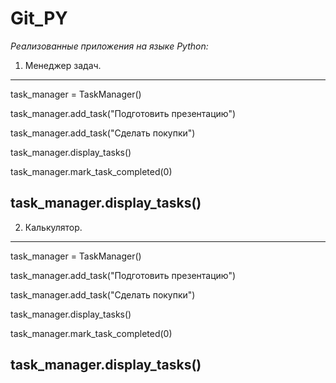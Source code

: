 # Git_PY
*Реализованные приложения на языке Python:*

1. Менеджер задач.
---
task_manager = TaskManager()

task_manager.add_task("Подготовить презентацию")

task_manager.add_task("Сделать покупки")

task_manager.display_tasks()

task_manager.mark_task_completed(0)

task_manager.display_tasks()
---

2. Калькулятор.
---
task_manager = TaskManager()

task_manager.add_task("Подготовить презентацию")

task_manager.add_task("Сделать покупки")

task_manager.display_tasks()

task_manager.mark_task_completed(0)

task_manager.display_tasks()
---
